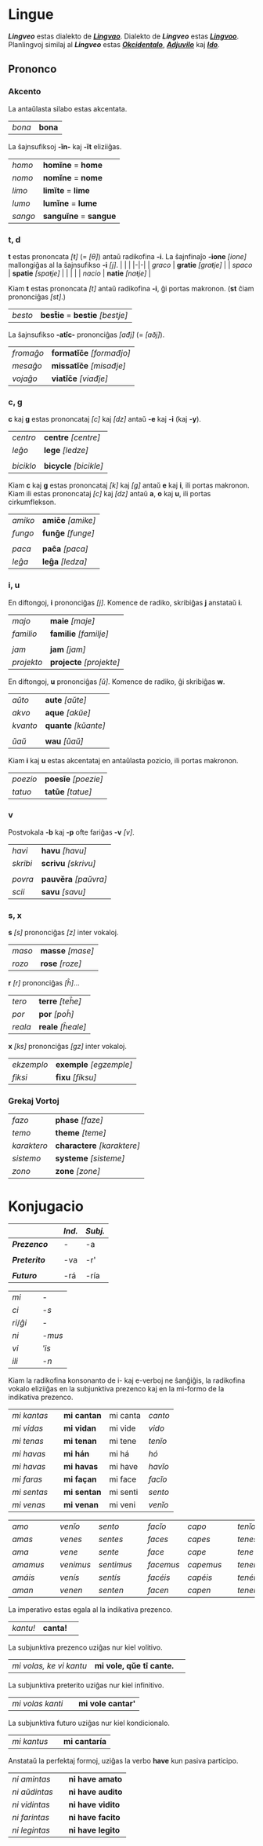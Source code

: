 # Lingue

***Lingveo*** estas dialekto de [***Lingvao***](lingua.md). Dialekto de ***Lingveo*** estas [***Lingvoo***](linguo.md). Planlingvoj similaj al ***Lingveo*** estas [***Okcidentalo***](https://eo.wikipedia.org/wiki/Okcidentalo), [***Adjuvilo***](https://eo.wikipedia.org/wiki/Adjuvilo) kaj [***Ido***](https://eo.wikipedia.org/wiki/Ido_(lingvo)).

## Prononco

### Akcento

La antaŭlasta silabo estas akcentata.

| | |
|-|-|
| *bona* | **bona** |

La ŝajnsufiksoj **-ĭn-** kaj **-ĭt** eliziiĝas.

| | |
|-|-|
| *homo* | **homĭne** = **home** |
| *nomo* | **nomĭne** = **nome** |
| *limo* | **limĭte** = **lime** |
| *lumo* | **lumĭne** = **lume** |
| *sango* | **sanguĭne** = **sangue** |

### t, d

**t** estas prononcata *[ŧ]* (= *[θ]*) antaŭ radikofina **-i**. La ŝajnfinaĵo **-ione** *[ione]* mallongiĝas al la ŝajnsufikso **-i** *[j]*.
| | |
|-|-|
| *graco* | **gratie** *[graŧje]* |
| *spaco* | **spatie** *[spaŧje]* |
| | |
| *nacio* | **natie** *[naŧje]* |

Kiam **t** estas prononcata *[t]* antaŭ radikofina **-i**, ĝi portas makronon. (**st** ĉiam prononciĝas *[st]*.)

| | |
|-|-|
| *besto* | **best̄ie** = **bestie** *[bestje]* |

La ŝajnsufikso **-atĭc-** prononciĝas *[ađj]* (= *[aðj]*).

| | |
|-|-|
| *fromaĝo* | **formatĭc̄e** *[formađjo]* |
| *mesaĝo* | **missatĭc̄e** *[misađje]* |
| *vojaĝo* | **viatĭc̄e** *[viađje]* |
 
### c, g

**c** kaj **g** estas prononcataj *[c]* kaj *[dz]* antaŭ **-e** kaj **-i** (kaj **-y**).

| | |
|-|-|
| *centro* | **centre** *[centre]* |
| *leĝo* | **lege**  *[ledze]* |
| | |
| *biciklo* | **bicycle** *[bicikle]* |

Kiam **c** kaj **g** estas prononcataj *[k]* kaj *[g]* antaŭ **e** kaj **i**, ili portas makronon. Kiam ili estas prononcataj *[c]* kaj *[dz]* antaŭ **a**, **o** kaj **u**, ili portas cirkumflekson.

| | |
|-|-|
| *amiko* | **amic̄e** *[amike]* |
| *fungo* | **funḡe** *[funge]* |
| | |
| *paca* | **paĉa** *[paca]* |
| *leĝa* | **leĝa** *[ledza]* |

### i, u

En diftongoj, **i** prononciĝas *[j]*. Komence de radiko, skribiĝas **j** anstataŭ **i**.

| | |
|-|-|
| *majo* | **maie** *[maje]* |
| *familio* | **familie** *[familje]* |
| | |
| *jam* | **jam** *[jam]* |
| *projekto* | **projecte** *[projekte]* |

En diftongoj, **u** prononciĝas *[ŭ]*. Komence de radiko, ĝi skribiĝas **w**.

| | |
|-|-|
| *aŭto* | **aute** *[aŭte]* |
| *akvo* | **aque** *[akŭe]* |
| *kvanto* | **quante** *[kŭante]* |
| | |
| *ŭaŭ* | **wau** *[ŭaŭ]* |

Kiam **i** kaj **u** estas akcentataj en antaŭlasta pozicio, ili portas makronon.

| | |
|-|-|
| *poezio* | **poesīe** *[poezie]* |
| *tatuo* | **tatūe** *[tatue]* |

### v

Postvokala **-b** kaj **-p** ofte fariĝas **-v** *[v]*.

| | |
|-|-|
| *havi* | **havu** *[havu]* |
| *skribi* | **scrivu** *[skrivu]* |
| | |
| *povra* | **pauvĕra** *[paŭvra]* |
| *scii* | **savu** *[savu]* |

### s, x

**s** *[s]* prononciĝas *[z]* inter vokaloj.

| | |
|-|-|
| *maso* | **masse** *[mase]* |
| *rozo* | **rose** *[roze]* |

**r** *[r]* prononciĝas *[ĥ]*...

| | |
|-|-|
| *tero*  | **terre** *[teĥe]*  |
| *por*   | **por**   *[poĥ]*   |
| *reala* | **reale** *[ĥeale]* |

**x** *[ks]* prononciĝas *[gz]* inter vokaloj.

| | |
|-|-|
| *ekzemplo* | **exemple** *[egzemple]* |
| *fiksi* | **fixu** *[fiksu]* |

### Grekaj Vortoj

| | |
|-|-|
| *fazo* | **phase** *[faze]* |
| *temo* | **theme** *[teme]* |
| *karaktero* | **charactere** *[karaktere]* |
| *sistemo* | **systeme** *[sisteme]* |
| *zono* | **zone** *[zone]* |

# Konjugacio

|                 | | ***Ind.***   | ***Subj.*** |
|-|-|-|-|
| ***Prezenco***  | | -            | -a          |
| | | | |
| ***Preterito*** | | -va          | -r'         |
| | | | |
| ***Futuro***    | | -rá          | -ría        |

| | | |
|-|-|-|
| *mi*      | | *-*    |
| *ci*      | | *-s*   |
| *ri*/*ĝi* | | *-*    |
| *ni*      | | *-mus* |
| *vi*      | | *'is*  |
| *ili*     | | *-n*   |

Kiam la radikofina konsonanto de i- kaj e-verboj ne ŝanĝiĝis, la radikofina vokalo eliziiĝas en la subjunktiva prezenco kaj en la mi-formo de la indikativa prezenco.
<!-- Sekve, la prononco de "tenĭo" ne estas [tenjo] sed [teṅo]. -->
<!-- have / hó ? -->
<!-- façan = fazan ? -->
<!-- vĭ [j]/[bj] ? -->
<!-- íis → ís ? -->

<!--
-are = -ar' = -ár → -á ? mi vole cantá
lectione -> lectie/lectión?
original' -> originál
-->

| | | | | |
|-|-|-|-|-|
| *mi kantas* | | **mi cantan** | mi canta | *canto* |
| *mi vidas*  | | **mi vidan**  | mi vide  | *vido*  |
| *mi tenas*  | | **mi tenan**  | mi tene  | *tenĭo* |
| *mi havas*  | | **mi hán**    | mi há    | *hó*    |
| *mi havas*  | | **mi havas**  | mi have  | *havĭo* |
| *mi faras*  | | **mi façan**  | mi face  | *facĭo* |
| *mi sentas* | | **mi sentan** | mi senti | *sento* |
| *mi venas*  | | **mi venan**  | mi veni  | *venĭo* |

<!-- i-verboj kondutas kiel e-verboj krom en la ni- kaj vi-formoj. -->

| | | | | | | | | |
|-|-|-|-|-|-|-|-|-|
| *amo*    | | *venĭo*   | *sento*     | | *facĭo*    | *capo*    | | *tenĭo*   | *vido*     | | *lego*     |
| *amas*   | | *venes*   | *sentes*    | | *faces*    | *capes*   | | *tenes*   | *vides*    | | *leges*    |
| *ama*    | | *vene*    | *sente*     | | *face*     | *cape*    | | *tene*    | *vide*     | | *lege*     |
| *amamus* | | *venimus* | *sentimus*  | | *facemus*  | *capemus* | | *tenemus* | *videmus*  | | *legemus*  |
| *amáis*  | | *venís*   | *sentís*    | | *facéis*   | *capéis*  | | *tenéis*  | *vidéis*   | | *legéis*   |
| *aman*   | | *venen*   | *senten*    | | *facen*    | *capen*   | | *tenen*   | *viden*    | | *legen*    |

<!-- Certe estas pli bona ekzemplo ol "caper'"? -->

La imperativo estas egala al la indikativa prezenco.

| | | |
|-|-|-|
| *kantu!* | **canta!** |

La subjunktiva prezenco uziĝas nur kiel volitivo.

| | | |
|-|-|-|
| *mi volas, ke vi kantu* | **mi vole, qŭe tī cante.** |

La subjunktiva preterito uziĝas nur kiel infinitivo.

| | | |
|-|-|-|
| *mi volas kanti* | | **mi vole cantar'** |

La subjunktiva futuro uziĝas nur kiel kondicionalo.

| | | |
|-|-|-|
| *mi kantus* | | **mi cantaría** |

Anstataŭ la perfektaj formoj, uziĝas la verbo **have** kun pasiva participo.

| | | |
|-|-|-|
| *ni amintas*   | | **ni have amato**  |
| *ni aŭdintas*  | | **ni have audito** |
| *ni vidintas*  | | **ni have vidito** |
| *ni farintas*  | | **ni have facito** |
| *ni legintas*  | | **ni have legito** |



